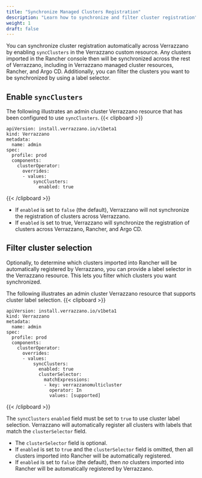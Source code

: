 ```yaml
---
title: "Synchronize Managed Clusters Registration"
description: "Learn how to synchronize and filter cluster registration"
weight: 1
draft: false
---
```


You can synchronize cluster registration automatically across Verrazzano by enabling `syncClusters` in the Verrazzano custom resource. Any clusters imported in the Rancher console then will be synchronized across the rest of Verrazzano, including in Verrazzano managed cluster resources, Rancher, and Argo CD. Additionally, you can filter the clusters you want to be synchronized by using a label selector.

## Enable `syncClusters`

The following illustrates an admin cluster Verrazzano resource that has been configured to use `syncClusters`.
{{< clipboard >}}
<div class="highlight">

```
apiVersion: install.verrazzano.io/v1beta1
kind: Verrazzano
metadata:
  name: admin
spec:
  profile: prod
  components:
    clusterOperator:
      overrides:
      - values:
          syncClusters:
            enabled: true

```

</div>
{{< /clipboard >}}

- If `enabled` is set to `false` (the default), Verrazzano will not synchronize the registration of clusters across Verrazzano.
- If `enabled` is set to true, Verrazzano will synchronize the registration of clusters across Verrazzano, Rancher, and Argo CD.

## Filter cluster selection

Optionally, to determine which clusters imported into Rancher will be automatically registered by Verrazzano, you can provide a label selector in the Verrazzano resource.
This lets you filter which clusters you want synchronized.

The following illustrates an admin cluster Verrazzano resource that supports cluster label selection.
{{< clipboard >}}
<div class="highlight">

```
apiVersion: install.verrazzano.io/v1beta1
kind: Verrazzano
metadata:
  name: admin
spec:
  profile: prod
  components:
    clusterOperator:
      overrides:
      - values:
          syncClusters:
            enabled: true
            clusterSelector:
              matchExpressions:
              - key: verrazzanomulticluster
                operator: In
                values: [supported]
```

</div>
{{< /clipboard >}}

The `syncClusters` `enabled` field must be set to `true` to use cluster label selection. Verrazzano will automatically register all clusters with labels that match the `clusterSelector` field.
  - The `clusterSelector` field is optional.
  - If `enabled` is set to `true` and the `clusterSelector` field is omitted, then all clusters imported into Rancher will be automatically registered.
  - If `enabled` is set to `false` (the default), then _no_ clusters imported into Rancher will be automatically registered by Verrazzano.
